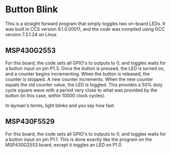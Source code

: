 # Button Blink
This is a straight forward program that simply toggles two on-board LEDs. It was built in CCS version 8.1.0.00011, and the code was compiled using GCC version 7.3.1.24 on Linux

## MSP430G2553
For this board, the code sets all GPIO's to outputs to 0, and toggles waits for a button input on pin P1.3. Once the button is pressed, the LED is turned on, and a counter begins incrementing. When the button is released, the counter is stopped. A new counter increments. When the new counter equals the old counter value, the LED is toggled. This provides a 50% duty cycle square wave with a period very close to what was provided by the button (in this case, within 10000 clock cycles). 

In layman's terms, light blinks and you say how fast.
## MSP430F5529
For this board, the code sets all GPIO's to outputs to 0, and toggles waits for a button input on pin P1.1.
This is done exactly like the program on the MSP430G2553 board, except it toggles an LED on P1.0.
